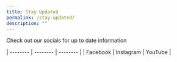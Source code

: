 ```yaml
---
title: Stay Updated
permalink: /stay-updated/
description: ""
---
```

Check out our socials for up to date information

| -------- | -------- | -------- |
| Facebook    | Instagram    | YouTube     |

